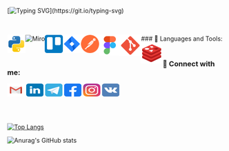 [![Typing SVG](https://readme-typing-svg.herokuapp.com?font=Fira+Code&weight=300&size=33&pause=200&color=006AFF&width=435&lines=Hello%2C+There!+%F0%9F%91%8B;This+is+Denis....;Nice+to+meet+you!)](https://git.io/typing-svg)
<!-- <div align="center">
   <h1>Hi there, I'm <a href="https://github.com/DenisZhutaev">Denis</a> <img src="https://media.giphy.com/media/hvRJCLFzcasrR4ia7z/giphy.gif" width="25px"> </h1>
 -->
<!-- [![Visits](https://komarev.com/ghpvc/?username=DenisZhutaev&logo=GitHub&label=github%20visits&color=336699&logoColor=white&style=flat-square)](https://github.com/DenisZhutaev) -->

<!--
**DenisZhutaev/DenisZhutaev** is a ✨ _special_ ✨ repository because its `README.md` (this file) appears on your GitHub profile.

Here are some ideas to get you started:

- 🔭 I’m currently working on ...
- 🌱 I’m currently learning ...
- 👯 I’m looking to collaborate on ...
- 🤔 I’m looking for help with ...
- 💬 Ask me about ...
- 📫 How to reach me: ...
- 😄 Pronouns: ...
- ⚡ Fun fact: ...
-->
<br>

<br>
### 🔨 Languages and Tools:
<a href="https://www.python.org" target="_blank"><img align="left" alt="Python" height="42px" src="https://github.com/DenisZhutaev/DenisZhutaev/blob/5c494a0cd80c9375a764ae95be0eeba583b07014/python-svgrepo-com.svg"></a>
<a href="https://miro.com/" target="_blank"> <img align="left" alt="Miro" height ="42px"  src="https://github.com/DenisZhutaev/DenisZhutaev/blob/8e28783ec35a7d29d0889af84cd25130dc46be67/miro-logos-idG4aRyg5R.svg"> </a>
<a href="https://trello.com/" target="_blank"><img align="left" alt="Trello" height ="42px" src="https://github.com/DenisZhutaev/DenisZhutaev/blob/b3ebef14b6d2e63a30986e8399920b22386575c7/trello-color-svgrepo-com.svg"></a>
<a href="https://www.atlassian.com/ru/software/jira" target="_blank"> <img align="left" alt="Jira" height ="42px" src="https://github.com/DenisZhutaev/DenisZhutaev/blob/51a4c6f8382e0f214b0d5a3196e3217492de7bd4/jira-svgrepo-com.svg"></a>
<a href="https://www.postman.com/" target="_blank"><img align="left" alt="Postman" height ="42px" src="https://github.com/DenisZhutaev/DenisZhutaev/blob/38999e3946d16ff7d8102a5f1e9b81c4b3c5d887/postman-icon-svgrepo-com.svg"></a>
<a href="https://www.figma.com/" target="_blank"> <img align="left" src="https://github.com/DenisZhutaev/DenisZhutaev/blob/e787af0f5d22935faa689dbbfeba22f44228d294/icons8-figma-96.svg" alt="Figma" height='48px'/></a>
<a href="https://git-scm.com/" target="_blank"> <img align="left" src="https://github.com/DenisZhutaev/DenisZhutaev/blob/b9ac63c9d2e6aaabd538c8fe1ba9b0b03efe7261/git-svgrepo-com.svg" align="left" alt="git" height='49px'/></a>
<a href="https://www.redis.io/" target="_blank"> <img align="left" src="https://github.com/DenisZhutaev/DenisZhutaev/blob/932d1f0171720ddb8fcccbe1d94c6a59cb7b71a8/icons8-redis-96.svg" alt="Redis" height='50px'/></a>

<br>

<br>




<h3 align="left">📲 Connect with me:</h3>
<p align="left">
 <a href="mailto:zhutaev.d@gmail.com" target="blank"><img align="center"  src="https://github.com/DenisZhutaev/DenisZhutaev/blob/7fec85857ca7dfb309f40873a66de5da3de04b84/gmail-old-svgrepo-com.svg" alt="" height="30" width="40"  /></a>
 <a href="https://www.linkedin.com/in/denis-zhutaev-ju/" target="blank"><img align="center"  src="https://github.com/DenisZhutaev/DenisZhutaev/blob/b3cfb8c4dcd5fc84edb335c6a01a6924aed33b82/linkedin-svgrepo-com.svg" alt="" height="30" width="40"  /></a>
 <a href="https://t.me/user_553876" target="blank"><img align="center"  src="https://github.com/DenisZhutaev/DenisZhutaev/blob/ad707d55e42eeff69891381bc2b0dae711ea7957/telegram-svgrepo-com.svg" alt="" height="30" width="40"  /></a>
 <a href="https://www.facebook.com/profile.php?id=1748846065" target="blank"><img align="center"  src="https://github.com/DenisZhutaev/DenisZhutaev/blob/4beadd6b586c37ef5bba11b645554fad281279cd/facebook-svgrepo-com.svg" alt="" height="30" width="40"  /></a>
 <a href="https://www.instagram.com/zhutaevdenis/" target="blank"><img align="center"  src="https://github.com/DenisZhutaev/DenisZhutaev/blob/7c4b553549dafd15f3f3c1a94e374c0e187f739c/instagram-2-1-logo-svgrepo-com.svg" alt="" height="30"  width="40" /></a>
 <a href="https://vk.com/zhutaev_den" target="blank"><img align="center"  src="https://github.com/DenisZhutaev/DenisZhutaev/blob/5746c9f35e064a5dcc2e57c7060f34754cdbe1b0/vk-svgrepo-com.svg" alt="" height="30" width="40" /></a>
</p>
<br>

<br>

[![Top Langs](https://github-readme-stats.vercel.app/api/top-langs/?username=DenisZhutaev&langs_count=8)](https://github.com/anuraghazra/github-readme-stats)

![Anurag's GitHub stats](https://github-readme-stats.vercel.app/api?username=DenisZhutaev&show_icons=true&theme=transparent)

